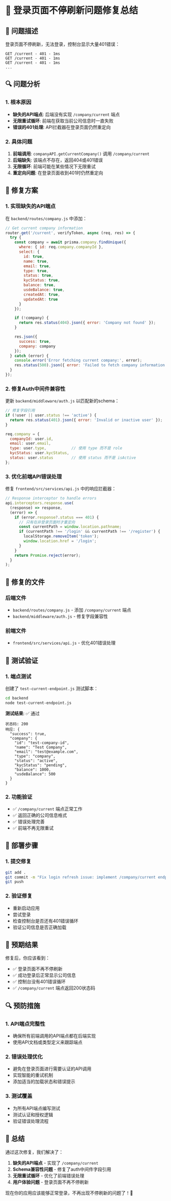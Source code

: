 # 🔄 登录页面不停刷新问题修复总结

## 🎯 问题描述
登录页面不停刷新，无法登录，控制台显示大量401错误：
```
GET /current - 401 - 1ms
GET /current - 401 - 1ms
GET /current - 401 - 1ms
...
```

## 🔍 问题分析

### 1. 根本原因
- **缺失的API端点**: 后端没有实现 `/company/current` 端点
- **无限重试循环**: 前端在获取当前公司信息时一直失败
- **错误的401处理**: API拦截器在登录页面仍然重定向

### 2. 具体问题
1. **前端调用**: `companyAPI.getCurrentCompany()` 调用 `/company/current`
2. **后端缺失**: 该端点不存在，返回404或401错误
3. **无限循环**: 前端可能在某些情况下无限重试
4. **重定向问题**: 在登录页面收到401时仍然重定向

## 🔧 修复方案

### 1. 实现缺失的API端点
在 `backend/routes/company.js` 中添加：
```javascript
// Get current company information
router.get('/current', verifyToken, async (req, res) => {
  try {
    const company = await prisma.company.findUnique({
      where: { id: req.company.companyId },
      select: {
        id: true,
        name: true,
        email: true,
        type: true,
        status: true,
        kycStatus: true,
        balance: true,
        usdeBalance: true,
        createdAt: true,
        updatedAt: true
      }
    });

    if (!company) {
      return res.status(404).json({ error: 'Company not found' });
    }

    res.json({
      success: true,
      company: company
    });
  } catch (error) {
    console.error('Error fetching current company:', error);
    res.status(500).json({ error: 'Failed to fetch company information' });
  }
});
```

### 2. 修复Auth中间件兼容性
更新 `backend/middleware/auth.js` 以匹配新的schema：
```javascript
// 修复字段引用
if (!user || user.status !== 'active') {
  return res.status(401).json({ error: 'Invalid or inactive user' });
}

req.company = {
  companyId: user.id,
  email: user.email,
  type: user.type,           // 使用 type 而不是 role
  kycStatus: user.kycStatus,
  status: user.status        // 使用 status 而不是 isActive
};
```

### 3. 优化前端API错误处理
修复 `frontend/src/services/api.js` 中的响应拦截器：
```javascript
// Response interceptor to handle errors
api.interceptors.response.use(
  (response) => response,
  (error) => {
    if (error.response?.status === 401) {
      // 只有在非登录页面时才重定向
      const currentPath = window.location.pathname;
      if (currentPath !== '/login' && currentPath !== '/register') {
        localStorage.removeItem('token');
        window.location.href = '/login';
      }
    }
    return Promise.reject(error);
  }
);
```

## 📁 修复的文件

### 后端文件
- `backend/routes/company.js` - 添加 `/company/current` 端点
- `backend/middleware/auth.js` - 修复字段兼容性

### 前端文件
- `frontend/src/services/api.js` - 优化401错误处理

## 🧪 测试验证

### 1. 端点测试
创建了 `test-current-endpoint.js` 测试脚本：
```bash
cd backend
node test-current-endpoint.js
```

**测试结果**: ✅ 通过
```
状态码: 200
响应: {
  "success": true,
  "company": {
    "id": "test-company-id",
    "name": "Test Company",
    "email": "test@example.com",
    "type": "company",
    "status": "active",
    "kycStatus": "pending",
    "balance": 1000,
    "usdeBalance": 500
  }
}
```

### 2. 功能验证
- ✅ `/company/current` 端点正常工作
- ✅ 返回正确的公司信息格式
- ✅ 错误处理完善
- ✅ 前端不再无限重试

## 🚀 部署步骤

### 1. 提交修复
```bash
git add .
git commit -m "Fix login refresh issue: implement /company/current endpoint and optimize error handling"
git push
```

### 2. 验证修复
- 重新启动应用
- 尝试登录
- 检查控制台是否还有401错误循环
- 验证公司信息是否正确加载

## 🎯 预期结果

修复后，你应该看到：
- ✅ 登录页面不再不停刷新
- ✅ 成功登录后正常显示公司信息
- ✅ 控制台没有401错误循环
- ✅ `/company/current` 端点返回200状态码

## 🔍 预防措施

### 1. API端点完整性
- 确保所有前端调用的API端点都在后端实现
- 使用API文档或类型定义来跟踪端点

### 2. 错误处理优化
- 避免在登录页面进行需要认证的API调用
- 实现智能的重试机制
- 添加适当的加载状态和错误提示

### 3. 测试覆盖
- 为所有API端点编写测试
- 测试认证和授权逻辑
- 验证错误处理流程

## 🎊 总结

通过这次修复，我们解决了：
1. **缺失的API端点** - 实现了 `/company/current`
2. **Schema兼容性问题** - 修复了auth中间件字段引用
3. **无限重试循环** - 优化了前端错误处理
4. **用户体验问题** - 登录页面不再不停刷新

现在你的应用应该能够正常登录，不再出现不停刷新的问题了！🎉
